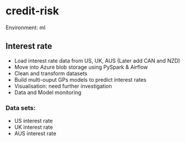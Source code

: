 # credit-risk


Environment: ml

## Interest rate
- Load interest rate data from US, UK, AUS (Later add CAN and NZD)
- Move into Azure blob storage using PySpark & Airflow
- Clean and transform datasets
- Build multi-ouput GPs models to predict interest rates
- Visualisation: need further investigation
- Data and Model monitoring

### Data sets:
- US interest rate
- UK interest rate
- AUS interest rate

